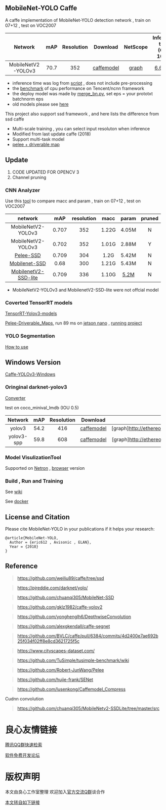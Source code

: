 ## MobileNet-YOLO Caffe

A caffe implementation of MobileNet-YOLO detection network , train on 07+12 , test on VOC2007

Network|mAP|Resolution|Download|NetScope|Inference time (GTX 1080)|Inference time (i5-7500)
:---:|:---:|:---:|:---:|:---:|:---:|:---:
MobileNetV2-YOLOv3|70.7|352|[caffemodel](models/mobilenetv2_voc/yolo_lite)|[graph](http://u.720life.cn/g/15260e995d37f776813c1ff4ae01d57af8d6d8892cebe90e2ff2e9c892b82e756f1d1695ae3b216c42ef992a231da8d4c3cb1cf1943fcd7a6c888bdd5d403fb23ba6043c4ea0ae3697f104dd1b4df440)|[6.65 ms](benchmark/test.log)|217 ms

* inference time was log from [script](benchmark/test_yolov3_lite.sh) , does not include pre-processing 
* the [benchmark](/benchmark) of cpu performance on Tencent/ncnn  framework
* the deploy model was made by [merge_bn.py](http://u.720life.cn/g/54145d0471d91890860f7f8463c0304604f36e9da0d398e300d42260683314892684a678db94988083d67cc352ec67533e6859139dd0e93d4d403e9baf5380b25d3bac97e23e3a7d6207bc86fa427398), set eps = your prototxt batchnorm eps
* old models please see [here](http://u.720life.cn/g/54145d0471d91890860f7f8463c03046e50b9d3fd8d72905463998c9da2e4f28c396a392f030eafd36eb13d67f5b13881bced65174d7c782763e5063802feb18b590f20ec0e5c55c9fe2b2e743d7caab5bb6707b32dc04dcbc6018de6ddae342)

This project also support ssd framework , and here lists the difference from ssd caffe

* Multi-scale training , you can select input resoluton when inference
* Modified from last update caffe (2018)
* Support multi-task model 
* [pelee + driverable map](data/bdd100k)

## Update

1. CODE UPDATED FOR OPENCV 3
2. Channel pruning

### CNN Analyzer

Use this [tool](http://u.720life.cn/g/997e1ca830aa32106a75baeb95f03ebf113974cd19715222b1d8ab8c267f61cc060e2e7c04959abf57cdc4c345608d35cfaf59dc32a689f340ccf9f17c74e6c4) to compare macc and param , train on 07+12 , test on VOC2007

network|mAP|resolution|macc|param|pruned
:---:|:---:|:---:|:---:|:---:|:---:|
MobileNetV2-YOLOv3|0.707|352|1.22G|4.05M|N|
MobileNetV2-YOLOv3|0.702|352|1.01G|2.88M|Y|
[Pelee-SSD](http://u.720life.cn/g/54145d0471d91890860f7f8463c0304604f36e9da0d398e300d42260683314899cfeaa239c05958433e96eb0e530df30)|0.709|304|1.2G|5.42M|N|
[Mobilenet-SSD](http://u.720life.cn/g/54145d0471d91890860f7f8463c030467f5265af9165ee92a9731d83130a55ace2fd57663b1bc549152e9de26c68b87e)|0.68|300|1.21G|5.43M|N|
[MobilenetV2-SSD-lite](models/mobilenetv2_voc/ssd_lite)|0.709|336|1.10G|[5.2M](http://u.720life.cn/g/3a38f42308c8ee71aa166c0591609e00a7077e4f2d534815140bc1d16084b94493e7f339786a3abf55dfe76ddaf3ac51dc606b751c371edf868160b30897440778f026bd64bed6cc408ef26e54101539)|N|

* MobileNetV2-YOLOv3 and MobilenetV2-SSD-lite were not offcial model

### Coverted TensorRT models

[TensorRT-Yolov3-models](http://u.720life.cn/g/54145d0471d91890860f7f8463c03046b5f9061fbdcf64c4450feb328f9d5d9ae3f1cd31ea3bcabdda097d84ed03d402b06f07a141ff0eeb1ac957965fd0e09a)

[Pelee-Driverable_Maps](http://u.720life.cn/g/e890eb7ffa84f9513a1cd28c3149c56b8b165e11332b73f69f9a6f3624a3e576), run 89 ms on [jetson nano](http://u.720life.cn/g/54145d0471d91890860f7f8463c0304678034b00a66cf3125e08d7bba51d511a3ad56ae3ccd7e604ae1e87f8129d7273) , [running project](http://u.720life.cn/g/54145d0471d91890860f7f8463c03046c2b8497c26467293889265b15ccad4698294e4f250b2612ff9029c1f2f479804)

### YOLO Segmentation

[How to use](http://u.720life.cn/g/54145d0471d91890860f7f8463c03046e50b9d3fd8d72905463998c9da2e4f28b4935811823427fa76e1b0c4885524f398d80e064f4a6dd40b5561b6b39a7eadc043e9c2478a70d20b3227ccff68da37)

## Windows Version

[Caffe-YOLOv3-Windows](http://u.720life.cn/g/54145d0471d91890860f7f8463c03046649c08e2b49a227528498436d1d5252ff9b156dd01f0732cfc4ccca8079308bf)

### Oringinal darknet-yolov3

[Converter](models/darknet_yolov3) 

test on coco_minival_lmdb (IOU 0.5)

Network|mAP|Resolution|Download|NetScope|
:---:|:---:|:---:|:---:|:---:
yolov3|54.2|416|[caffemodel](http://u.720life.cn/g/3a38f42308c8ee71aa166c0591609e00e8fe1f509cf6d05420512ea7c3bd9e1c6d25b67facb86bc6fca02ea211392dca75b00291c4ff117ca21a32efaff592abd2e8b0a1581929eb3bf1bdd09d185d592135e0239af5f5a4eb461b1ab90d9828)|[graph]http://ethereon.github.io/netscope/#/gist/59c75a50e5b91d6dd80a879df3cfaf55
yolov3-spp|59.8|608|[caffemodel](http://u.720life.cn/g/3a38f42308c8ee71aa166c0591609e00e8fe1f509cf6d05420512ea7c3bd9e1cee9e399c72b020bfea6a86221097063326ab7de163f3a537cb2cb02a82ef595d6e0a082358ad0ca31e3ce85271f39dca56716d2832c1f1437a8d7f06e677aec3)|[graph]http://ethereon.github.io/netscope/#/gist/71edbfacf4d39c56f2d82cbcb739ae38


### Model VisulizationTool

Supported on [Netron](http://u.720life.cn/g/54145d0471d91890860f7f8463c03046c57a6ba9cf72a721f72e9da38afa016b3de6857097be1a86e2e4ebcbdfae3c23) , [browser](http://u.720life.cn/g/4f2c85410d4923d55c803a8e51173f4e367dd27986084d78db7f9f9067e343a2d9e3a2586bf12995e76279826c11e272) version

### Build , Run and Training

See [wiki](http://u.720life.cn/g/54145d0471d91890860f7f8463c03046e50b9d3fd8d72905463998c9da2e4f285efeb6bc21a547d9c223b628d87ea687)

See [docker](http://u.720life.cn/g/ce46a7789a867c84732a8edd85365befad16160b17ffa0c46f014ea60a703edfc85128a56bef90d558a4b4efd2680cc3)

## License and Citation


Please cite MobileNet-YOLO in your publications if it helps your research:

    @article{MobileNet-YOLO,
      Author = {eric612 , Avisonic , ELAN},
      Year = {2018}
    }
    
## Reference

> https://github.com/weiliu89/caffe/tree/ssd

> https://pjreddie.com/darknet/yolo/

> https://github.com/chuanqi305/MobileNet-SSD

> https://github.com/gklz1982/caffe-yolov2

> https://github.com/yonghenglh6/DepthwiseConvolution

> https://github.com/alexgkendall/caffe-segnet

> https://github.com/BVLC/caffe/pull/6384/commits/4d2400e7ae692b25f034f02ff8e8cd3621725f5c

> https://www.cityscapes-dataset.com/

> https://github.com/TuSimple/tusimple-benchmark/wiki

> https://github.com/Robert-JunWang/Pelee

> https://github.com/hujie-frank/SENet

> https://github.com/lusenkong/Caffemodel_Compress

Cudnn convolution

> https://github.com/chuanqi305/MobileNetv2-SSDLite/tree/master/src



 # 良心友情链接

[腾讯QQ群快速检索](http://u.720life.cn/s/8cf73f7c)

[软件免费开发论坛](http://u.720life.cn/s/bbb01dc0)

# 版权声明 

本文由良心工作室整理 欢迎加入[官方交流Q群](https://u.720life.cn/s/f2316816)谈合作

[本文转自如下链接](http://u.720life.cn/g/2e71d0f0a5c601172267ba20d3a43c6ed3555a58aa98f12b8a13896f1a055d529a020fbda3932026f1b57bd7372ea91192e29846e558c4fd533cf57e3977478b)